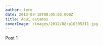 ```yaml
---
author: tere
date: 2013-08-18T08:05:03.000Z
title: Aquí estamos
coverImage: /images/2012/08/p10305311.jpg
---
```


Post 1
